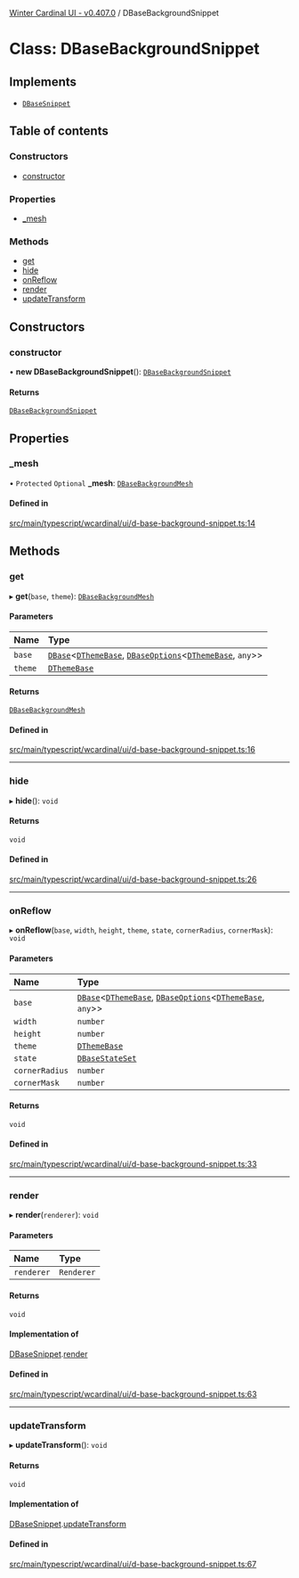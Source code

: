 [Winter Cardinal UI - v0.407.0](../index.md) / DBaseBackgroundSnippet

# Class: DBaseBackgroundSnippet

## Implements

- [`DBaseSnippet`](../interfaces/DBaseSnippet.md)

## Table of contents

### Constructors

- [constructor](DBaseBackgroundSnippet.md#constructor)

### Properties

- [\_mesh](DBaseBackgroundSnippet.md#_mesh)

### Methods

- [get](DBaseBackgroundSnippet.md#get)
- [hide](DBaseBackgroundSnippet.md#hide)
- [onReflow](DBaseBackgroundSnippet.md#onreflow)
- [render](DBaseBackgroundSnippet.md#render)
- [updateTransform](DBaseBackgroundSnippet.md#updatetransform)

## Constructors

### constructor

• **new DBaseBackgroundSnippet**(): [`DBaseBackgroundSnippet`](DBaseBackgroundSnippet.md)

#### Returns

[`DBaseBackgroundSnippet`](DBaseBackgroundSnippet.md)

## Properties

### \_mesh

• `Protected` `Optional` **\_mesh**: [`DBaseBackgroundMesh`](DBaseBackgroundMesh.md)

#### Defined in

[src/main/typescript/wcardinal/ui/d-base-background-snippet.ts:14](https://github.com/winter-cardinal/winter-cardinal-ui/blob/v0.407.0/src/main/typescript/wcardinal/ui/d-base-background-snippet.ts#L14)

## Methods

### get

▸ **get**(`base`, `theme`): [`DBaseBackgroundMesh`](DBaseBackgroundMesh.md)

#### Parameters

| Name | Type |
| :------ | :------ |
| `base` | [`DBase`](DBase.md)\<[`DThemeBase`](../interfaces/DThemeBase.md), [`DBaseOptions`](../interfaces/DBaseOptions.md)\<[`DThemeBase`](../interfaces/DThemeBase.md), `any`\>\> |
| `theme` | [`DThemeBase`](../interfaces/DThemeBase.md) |

#### Returns

[`DBaseBackgroundMesh`](DBaseBackgroundMesh.md)

#### Defined in

[src/main/typescript/wcardinal/ui/d-base-background-snippet.ts:16](https://github.com/winter-cardinal/winter-cardinal-ui/blob/v0.407.0/src/main/typescript/wcardinal/ui/d-base-background-snippet.ts#L16)

___

### hide

▸ **hide**(): `void`

#### Returns

`void`

#### Defined in

[src/main/typescript/wcardinal/ui/d-base-background-snippet.ts:26](https://github.com/winter-cardinal/winter-cardinal-ui/blob/v0.407.0/src/main/typescript/wcardinal/ui/d-base-background-snippet.ts#L26)

___

### onReflow

▸ **onReflow**(`base`, `width`, `height`, `theme`, `state`, `cornerRadius`, `cornerMask`): `void`

#### Parameters

| Name | Type |
| :------ | :------ |
| `base` | [`DBase`](DBase.md)\<[`DThemeBase`](../interfaces/DThemeBase.md), [`DBaseOptions`](../interfaces/DBaseOptions.md)\<[`DThemeBase`](../interfaces/DThemeBase.md), `any`\>\> |
| `width` | `number` |
| `height` | `number` |
| `theme` | [`DThemeBase`](../interfaces/DThemeBase.md) |
| `state` | [`DBaseStateSet`](../interfaces/DBaseStateSet.md) |
| `cornerRadius` | `number` |
| `cornerMask` | `number` |

#### Returns

`void`

#### Defined in

[src/main/typescript/wcardinal/ui/d-base-background-snippet.ts:33](https://github.com/winter-cardinal/winter-cardinal-ui/blob/v0.407.0/src/main/typescript/wcardinal/ui/d-base-background-snippet.ts#L33)

___

### render

▸ **render**(`renderer`): `void`

#### Parameters

| Name | Type |
| :------ | :------ |
| `renderer` | `Renderer` |

#### Returns

`void`

#### Implementation of

[DBaseSnippet](../interfaces/DBaseSnippet.md).[render](../interfaces/DBaseSnippet.md#render)

#### Defined in

[src/main/typescript/wcardinal/ui/d-base-background-snippet.ts:63](https://github.com/winter-cardinal/winter-cardinal-ui/blob/v0.407.0/src/main/typescript/wcardinal/ui/d-base-background-snippet.ts#L63)

___

### updateTransform

▸ **updateTransform**(): `void`

#### Returns

`void`

#### Implementation of

[DBaseSnippet](../interfaces/DBaseSnippet.md).[updateTransform](../interfaces/DBaseSnippet.md#updatetransform)

#### Defined in

[src/main/typescript/wcardinal/ui/d-base-background-snippet.ts:67](https://github.com/winter-cardinal/winter-cardinal-ui/blob/v0.407.0/src/main/typescript/wcardinal/ui/d-base-background-snippet.ts#L67)

